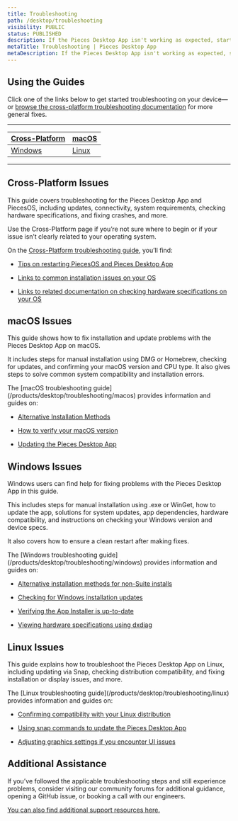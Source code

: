 ```yaml
---
title: Troubleshooting
path: /desktop/troubleshooting
visibility: PUBLIC
status: PUBLISHED
description: If the Pieces Desktop App isn't working as expected, start here. This page explains our troubleshooting documentation and guides you to the right solution for your issue.
metaTitle: Troubleshooting | Pieces Desktop App
metaDescription: If the Pieces Desktop App isn't working as expected, start here. This page explains our troubleshooting documentation and guides you to the right solution for your issue.
---
```


## Using the Guides

Click one of the links below to get started troubleshooting on your device—or [browse the cross-platform troubleshooting documentation](/products/desktop/troubleshooting/cross-platform) for more general fixes.

***

| [Cross-Platform](/products/desktop/troubleshooting/cross-platform) | [macOS](/products/desktop/troubleshooting/macos) |
| ----------------------------------------------------------------------------------------- | ----------------------------------------------------------------------- |
| [Windows](/products/desktop/troubleshooting/windows)               | [Linux](/products/desktop/troubleshooting/linux) |

***

## Cross-Platform Issues

This guide covers troubleshooting for the Pieces Desktop App and PiecesOS, including updates, connectivity, system requirements, checking hardware specifications, and fixing crashes, and more.

<Card title="macOS + Windows + Linux" image="/assets/icons/platform_logos/pieces_logo.png">
  Use the Cross-Platform page if you’re not sure where to begin or if your issue isn’t clearly related to your operating system.

  On the [Cross-Platform troubleshooting guide](/products/desktop/troubleshooting/cross-platform), you’ll find:

  * [Tips on restarting PiecesOS and Pieces Desktop App](/products/desktop/troubleshooting/cross-platform#restarting-pieces-suite--checking-updates)

  * [Links to common installation issues on your OS](/products/desktop/troubleshooting/cross-platform#common-installation-issues)

  * [Links to related documentation on checking hardware specifications on your OS](/products/desktop/troubleshooting/cross-platform#checking-hardware)
</Card>

## macOS Issues

This guide shows how to fix installation and update problems with the Pieces Desktop App on macOS.

It includes steps for manual installation using DMG or Homebrew, checking for updates, and confirming your macOS version and CPU type. It also gives steps to solve common system compatibility and installation errors.

<Card title="macOS" image="/assets/icons/platform_logos/macos_logo.png">
  The [macOS troubleshooting guide](/products/desktop/troubleshooting/macos) provides information and guides on:

  * [Alternative Installation Methods](/products/desktop/troubleshooting/macos#alternative-installation-methods)

  * [How to verify your macOS version](/products/desktop/troubleshooting/macos#checking-os-version)

  * [Updating the Pieces Desktop App](/products/desktop/troubleshooting/macos#updating-the-pieces-desktop-app)
</Card>

## Windows Issues

Windows users can find help for fixing problems with the Pieces Desktop App in this guide.

This includes steps for manual installation using .exe or WinGet, how to update the app, solutions for system updates, app dependencies, hardware compatibility, and instructions on checking your Windows version and device specs.

It also covers how to ensure a clean restart after making fixes.

<Card title="Windows" image="/assets/icons/platform_logos/windows_logo.png">
  The [Windows troubleshooting guide](/products/desktop/troubleshooting/windows) provides information and guides on:

  * [Alternative installation methods for non-Suite installs](/products/desktop/troubleshooting/windows#alternative-installation-methods)

  * [Checking for Windows installation updates](/products/desktop/troubleshooting/windows#versions--updates)

  * [Verifying the App Installer is up-to-date](/products/desktop/troubleshooting/windows#updating-the-microsoft-store--app-installer)

  * [Viewing hardware specifications using dxdiag](/products/desktop/troubleshooting/windows#checking-hardware-specifications)
</Card>

## Linux Issues

This guide explains how to troubleshoot the Pieces Desktop App on Linux, including updating via Snap, checking distribution compatibility, and fixing installation or display issues, and more.

<Card title="Linux" image="/assets/icons/platform_logos/ubuntu_logo.png">
  The [Linux troubleshooting guide](/products/desktop/troubleshooting/linux) provides information and guides on:

  * [Confirming compatibility with your Linux distribution](/products/desktop/troubleshooting/linux#checking-distribution-compatibility)

  * [Using snap commands to update the Pieces Desktop App](/products/desktop/troubleshooting/linux#updating-pieces-desktop)

  * [Adjusting graphics settings if you encounter UI issues](/products/desktop/troubleshooting/linux#adjusting-grapics--display-settings)
</Card>

## Additional Assistance

If you’ve followed the applicable troubleshooting steps and still experience problems, consider visiting our community forums for additional guidance, opening a GitHub issue, or booking a call with our engineers.

[You can also find additional support resources here.](/products/support)